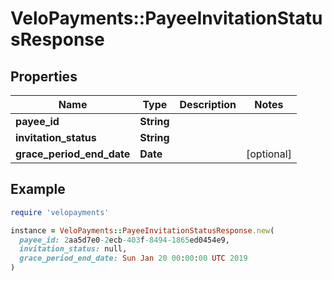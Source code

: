 # VeloPayments::PayeeInvitationStatusResponse

## Properties

| Name | Type | Description | Notes |
| ---- | ---- | ----------- | ----- |
| **payee_id** | **String** |  |  |
| **invitation_status** | **String** |  |  |
| **grace_period_end_date** | **Date** |  | [optional] |

## Example

```ruby
require 'velopayments'

instance = VeloPayments::PayeeInvitationStatusResponse.new(
  payee_id: 2aa5d7e0-2ecb-403f-8494-1865ed0454e9,
  invitation_status: null,
  grace_period_end_date: Sun Jan 20 00:00:00 UTC 2019
)
```

